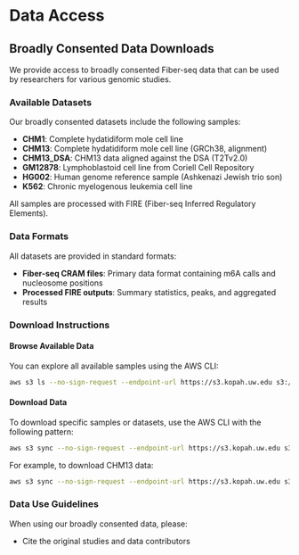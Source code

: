# Data Access

## Broadly Consented Data Downloads

We provide access to broadly consented Fiber-seq data that can be used by researchers for various genomic studies.

### Available Datasets

Our broadly consented datasets include the following samples:

- **CHM1**: Complete hydatidiform mole cell line
- **CHM13**: Complete hydatidiform mole cell line (GRCh38, alignment)
- **CHM13_DSA**: CHM13 data aligned against the DSA (T2Tv2.0)
- **GM12878**: Lymphoblastoid cell line from Coriell Cell Repository
- **HG002**: Human genome reference sample (Ashkenazi Jewish trio son)
- **K562**: Chronic myelogenous leukemia cell line

All samples are processed with FIRE (Fiber-seq Inferred Regulatory Elements).

### Data Formats

All datasets are provided in standard formats:

- **Fiber-seq CRAM files**: Primary data format containing m6A calls and nucleosome positions
- **Processed FIRE outputs**: Summary statistics, peaks, and aggregated results

### Download Instructions

#### Browse Available Data

You can explore all available samples using the AWS CLI:

```bash
aws s3 ls --no-sign-request --endpoint-url https://s3.kopah.uw.edu s3://stergachis/public/FIRE/broadly-consented/
```

#### Download Data

To download specific samples or datasets, use the AWS CLI with the following pattern:

```bash
aws s3 sync --no-sign-request --endpoint-url https://s3.kopah.uw.edu s3://stergachis/public/FIRE/broadly-consented/[SAMPLE_NAME]/ ./[LOCAL_DIRECTORY]/
```

For example, to download CHM13 data:

```bash
aws s3 sync --no-sign-request --endpoint-url https://s3.kopah.uw.edu s3://stergachis/public/FIRE/broadly-consented/CHM13/ ./CHM13_data/
```

### Data Use Guidelines

When using our broadly consented data, please:

- Cite the original studies and data contributors
